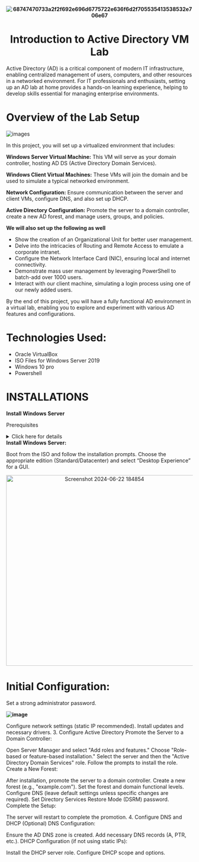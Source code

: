 <div align="center">

**![68747470733a2f2f692e696d6775722e636f6d2f705535413538532e706e67](https://github.com/sunny4lab-project/Active-Directory-VM-Lab/assets/139194279/935f9cdd-c512-4d0a-905f-11fbd9b5be2b)** 
# Introduction to Active Directory VM Lab  </div>

Active Directory (AD) is a critical component of modern IT infrastructure, enabling centralized management of users, computers, and other resources in a networked environment. For IT professionals and enthusiasts, setting up an AD lab at home provides a hands-on learning experience, helping to develop skills essential for managing enterprise environments.
# Overview of the Lab Setup
![images](https://github.com/sunny4lab-project/Active-Directory-VM-Lab/assets/139194279/d8524630-0266-4727-abe1-954368d778b4)

In this project, you will set up a virtualized environment that includes:

**Windows Server Virtual Machine:** This VM will serve as your domain controller, hosting AD DS (Active Directory Domain Services).

**Windows Client Virtual Machines:** These VMs will join the domain and be used to simulate a typical networked environment.

**Network Configuration:** Ensure communication between the server and client VMs, configure DNS, and also set up DHCP.

**Active Directory Configuration:** Promote the server to a domain controller, create a new AD forest, and manage users, groups, and policies.

 **We will also set up the following as well**

- Show the creation of an Organizational Unit for better user management.
- Delve into the intricacies of Routing and Remote Access to emulate a corporate intranet.
- Configure the Network Interface Card (NIC), ensuring local and internet connectivity.
- Demonstrate mass user management by leveraging PowerShell to batch-add over 1000 users.
- Interact with our client machine, simulating a login process using one of our newly added users.

By the end of this project, you will have a fully functional AD environment in a virtual lab, enabling you to explore and experiment with various AD features and configurations.

# **Technologies Used:**

- Oracle VirtualBox
- ISO Files for Windows Server 2019
- Windows 10 pro
- Powershell
# **INSTALLATIONS**
**Install Windows Server** 

Prerequisites <details><summary>Click here for details</summary>

- Oracle VirtualBox with the following preset.
- Assign at least 4GB of RAM and 2 processors.
- Attach the Windows Server ISO as a virtual CD/DVD drive.
- Set up networking (preferably using a bridged network adapter). </details>
  **Install Windows Server:**
  
Boot from the ISO and follow the installation prompts. Choose the appropriate edition (Standard/Datacenter) and select “Desktop Experience” for a GUI.
<div align="center">
<img width="515" alt="Screenshot 2024-06-22 184854" src="https://github.com/sunny4lab-project/Active-Directory-VM-Lab/assets/139194279/0bd941dd-74f7-4da0-b33c-65630b06242c"></div>


# **Initial Configuration:**

Set a strong administrator password.

 **![image](https://github.com/sunny4lab-project/Active-Directory-VM-Lab/assets/139194279/fee169aa-994a-4888-be4f-c0256269ee25)**

Configure network settings (static IP recommended).
Install updates and necessary drivers.
3. Configure Active Directory
Promote the Server to a Domain Controller:

Open Server Manager and select "Add roles and features."
Choose "Role-based or feature-based installation."
Select the server and then the "Active Directory Domain Services" role.
Follow the prompts to install the role.
Create a New Forest:

After installation, promote the server to a domain controller.
Create a new forest (e.g., "example.com").
Set the forest and domain functional levels.
Configure DNS (leave default settings unless specific changes are required).
Set Directory Services Restore Mode (DSRM) password.
Complete the Setup:

The server will restart to complete the promotion.
4. Configure DNS and DHCP (Optional)
DNS Configuration:

Ensure the AD DNS zone is created.
Add necessary DNS records (A, PTR, etc.).
DHCP Configuration (if not using static IPs):

Install the DHCP server role.
Configure DHCP scope and options.
